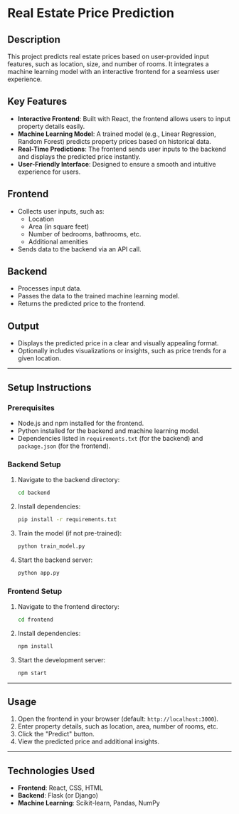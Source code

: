 # Real Estate Price Prediction

## Description
This project predicts real estate prices based on user-provided input features, such as location, size, and number of rooms. It integrates a machine learning model with an interactive frontend for a seamless user experience.

## Key Features
- **Interactive Frontend**: Built with React, the frontend allows users to input property details easily.
- **Machine Learning Model**: A trained model (e.g., Linear Regression, Random Forest) predicts property prices based on historical data.
- **Real-Time Predictions**: The frontend sends user inputs to the backend and displays the predicted price instantly.
- **User-Friendly Interface**: Designed to ensure a smooth and intuitive experience for users.

## Frontend
- Collects user inputs, such as:
  - Location
  - Area (in square feet)
  - Number of bedrooms, bathrooms, etc.
  - Additional amenities
- Sends data to the backend via an API call.

## Backend
- Processes input data.
- Passes the data to the trained machine learning model.
- Returns the predicted price to the frontend.

## Output
- Displays the predicted price in a clear and visually appealing format.
- Optionally includes visualizations or insights, such as price trends for a given location.

---

## Setup Instructions

### Prerequisites
- Node.js and npm installed for the frontend.
- Python installed for the backend and machine learning model.
- Dependencies listed in `requirements.txt` (for the backend) and `package.json` (for the frontend).

### Backend Setup
1. Navigate to the backend directory:
   ```bash
   cd backend
   ```
2. Install dependencies:
   ```bash
   pip install -r requirements.txt
   ```
3. Train the model (if not pre-trained):
   ```bash
   python train_model.py
   ```
4. Start the backend server:
   ```bash
   python app.py
   ```

### Frontend Setup
1. Navigate to the frontend directory:
   ```bash
   cd frontend
   ```
2. Install dependencies:
   ```bash
   npm install
   ```
3. Start the development server:
   ```bash
   npm start
   ```

---

## Usage
1. Open the frontend in your browser (default: `http://localhost:3000`).
2. Enter property details, such as location, area, number of rooms, etc.
3. Click the "Predict" button.
4. View the predicted price and additional insights.

---

## Technologies Used
- **Frontend**: React, CSS, HTML
- **Backend**: Flask (or Django)
- **Machine Learning**: Scikit-learn, Pandas, NumPy

